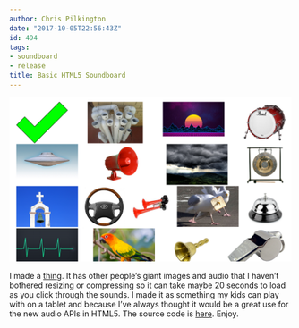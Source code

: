 ```yaml
---
author: Chris Pilkington
date: "2017-10-05T22:56:43Z"
id: 494
tags:
- soundboard
- release
title: Basic HTML5 Soundboard
---
```


![readme-image.png](https://github.com/pilkch/soundboard/blob/master/readme-image.png?raw=true)

I made a [thing](/projects/soundboard/). It has other people’s giant images and audio that I haven’t bothered resizing or compressing so it can take maybe 20 seconds to load as you click through the sounds. I made it as something my kids can play with on a tablet and because I’ve always thought it would be a great use for the new audio APIs in HTML5. The source code is [here](https://github.com/pilkch/soundboard). Enjoy.